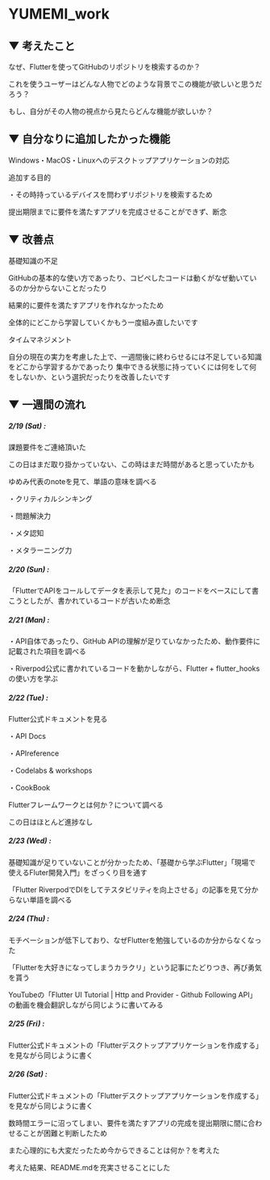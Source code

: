 # YUMEMI_work

## ▼ 考えたこと
なぜ、Flutterを使ってGitHubのリポジトリを検索するのか？

これを使うユーザーはどんな人物でどのような背景でこの機能が欲しいと思うだろう？

もし、自分がその人物の視点から見たらどんな機能が欲しいか？

## ▼ 自分なりに追加したかった機能
Windows・MacOS・Linuxへのデスクトップアプリケーションの対応

追加する目的

・その時持っているデバイスを問わずリポジトリを検索するため 

提出期限までに要件を満たすアプリを完成させることができず、断念

## ▼ 改善点
基礎知識の不足

GitHubの基本的な使い方であったり、コピペしたコードは動くがなぜ動いているのか分からないことだったり

結果的に要件を満たすアプリを作れなかったため

全体的にどこから学習していくかもう一度組み直したいです

タイムマネジメント

自分の現在の実力を考慮した上で、一週間後に終わらせるには不足している知識をどこから学習するかであったり
集中できる状態に持っていくには何をして何をしないか、という選択だったりを改善したいです

## ▼ 一週間の流れ

##### 2/19 (Sat) :

課題要件をご連絡頂いた

この日はまだ取り掛かっていない、この時はまだ時間があると思っていたかも

ゆめみ代表のnoteを見て、単語の意味を調べる

・クリティカルシンキング

・問題解決力

・メタ認知

・メタラーニング力

##### 2/20 (Sun) :
「FlutterでAPIをコールしてデータを表示して見た」のコードをベースにして書こうとしたが、書かれているコードが古いため断念

##### 2/21 (Man) :
・API自体であったり、GitHub APIの理解が足りていなかったため、動作要件に記載された項目を調べる

・Riverpod公式に書かれているコードを動かしながら、Flutter + flutter_hooksの使い方を学ぶ

##### 2/22 (Tue) :
Flutter公式ドキュメントを見る

・API Docs

・APIreference

・Codelabs & workshops

・CookBook

Flutterフレームワークとは何か？について調べる

この日はほとんど進捗なし

##### 2/23 (Wed) :
基礎知識が足りていないことが分かったため、「基礎から学ぶFlutter」「現場で使えるFluter開発入門」をざっくり目を通す

「Flutter RiverpodでDIをしてテスタビリティを向上させる」の記事を見て分からない単語を調べる

##### 2/24 (Thu) :
モチベーションが低下しており、なぜFlutterを勉強しているのか分からなくなった

「Flutterを大好きになってしまうカラクリ」という記事にたどりつき、再び勇気を貰う

YouTubeの「Flutter UI Tutorial | Http and Provider - Github Following API」の動画を機会翻訳しながら同じように書いてみる

##### 2/25 (Fri) :
Flutter公式ドキュメントの「Flutterデスクトップアプリケーションを作成する」を見ながら同じように書く

##### 2/26 (Sat) :
Flutter公式ドキュメントの「Flutterデスクトップアプリケーションを作成する」を見ながら同じように書く

数時間エラーに沼ってしまい、要件を満たすアプリの完成を提出期限に間に合わせることが困難と判断したため

また心理的にも大変だったため今からできることは何か？を考えた

考えた結果、README.mdを充実させることにした